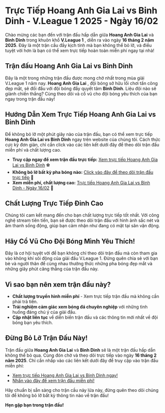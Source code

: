 # Trực Tiếp Hoang Anh Gia Lai vs Binh Dinh - V.League 1 2025 - Ngày 16/02

Chào mừng các bạn đến với trận đấu hấp dẫn giữa **Hoang Anh Gia Lai** và **Binh Dinh** trong khuôn khổ **V.League 1** , diễn ra vào ngày **16 tháng 2 năm 2025**. Đây là một trận cầu đầy kịch tính mà bạn không thể bỏ lỡ, và điều tuyệt vời hơn là bạn có thể xem trực tiếp hoàn toàn miễn phí ngay tại nhà!

## Trận đấu Hoang Anh Gia Lai vs Binh Dinh

Đây là một trong những trận đấu được mong chờ nhất trong mùa giải V.League 1 năm nay. **Hoang Anh Gia Lai** , đội bóng sở hữu lối chơi tấn công đẹp mắt, sẽ đối đầu với đội bóng đầy quyết tâm **Binh Dinh**. Liệu đội nào sẽ giành chiến thắng? Cùng theo dõi và cổ vũ cho đội bóng yêu thích của bạn ngay trong trận đấu này!

## Hướng Dẫn Xem Trực Tiếp Hoang Anh Gia Lai vs Binh Dinh

Để không bỏ lỡ một phút giây nào của trận đấu, bạn có thể xem trực tiếp **Hoang Anh Gia Lai vs Binh Dinh** ngay trên website của chúng tôi. Cách thức cực kỳ đơn giản, chỉ cần click vào các liên kết dưới đây để theo dõi trận đấu miễn phí và chất lượng cao.

- **Truy cập ngay để xem trận đấu trực tiếp:** [Xem trực tiếp Hoang Anh Gia Lai vs Binh Dinh](https://tinyurl.com/livestreamfreeo?st=Hoang+Anh+Gia+Lai+vs+Binh+Dinh&si=ghc) ⚽
- **Không bỏ lỡ bất kỳ pha bóng nào:** [Click vào đây để theo dõi trận đấu trực tiếp](https://tinyurl.com/livestreamfreeo?st=Hoang+Anh+Gia+Lai+vs+Binh+Dinh&si=ghc) 🎥
- **Xem miễn phí, chất lượng cao:** [Trực tiếp Hoang Anh Gia Lai vs Binh Dinh - Ngày 16/02](https://tinyurl.com/livestreamfreeo?st=Hoang+Anh+Gia+Lai+vs+Binh+Dinh&si=ghc) 📱

## Chất Lượng Trực Tiếp Đỉnh Cao

Chúng tôi cam kết mang đến cho bạn chất lượng trực tiếp tốt nhất. Với công nghệ stream tiên tiến, bạn sẽ được theo dõi trận đấu với hình ảnh sắc nét và âm thanh sống động, giúp bạn cảm nhận như đang có mặt tại sân vận động.

## Hãy Cổ Vũ Cho Đội Bóng Mình Yêu Thích!

Đây là cơ hội tuyệt vời để bạn không chỉ theo dõi trận đấu mà còn tham gia vào không khí sôi động của giải đấu V.League 1. Đừng quên chia sẻ với bạn bè và người thân để cùng nhau thưởng thức những pha bóng đẹp mắt và những giây phút căng thẳng của trận đấu này.

## Vì sao bạn nên xem trận đấu này?

- **Chất lượng truyền hình miễn phí** - Xem trực tiếp trận đấu mà không cần phải trả tiền.
- **Trải nghiệm cảm giác xem bóng đá chuyên nghiệp** với những tình huống đáng chú ý của giải đấu.
- **Cập nhật liên tục** về diễn biến trận đấu và các thông tin mới nhất về đội bóng bạn yêu thích.

## Đừng Bỏ Lỡ Trận Đấu Này!

Trận đấu giữa **Hoang Anh Gia Lai** và **Binh Dinh** sẽ là một trận đấu hấp dẫn không thể bỏ qua. Cùng đón chờ và theo dõi trực tiếp vào ngày **16 tháng 2 năm 2025**. Chỉ cần nhấp vào các liên kết dưới đây để truy cập vào trận đấu miễn phí:

- [Xem trực tiếp Hoang Anh Gia Lai vs Binh Dinh ngay!](https://tinyurl.com/livestreamfreeo?st=Hoang+Anh+Gia+Lai+vs+Binh+Dinh&si=ghc)
- [Nhấn vào đây để xem trận đấu miễn phí!](https://tinyurl.com/livestreamfreeo?st=Hoang+Anh+Gia+Lai+vs+Binh+Dinh&si=ghc)

Hãy chuẩn bị sẵn sàng cho trận cầu nảy lửa này, đừng quên theo dõi chúng tôi để không bỏ lỡ bất kỳ thông tin nào về trận đấu!

**Hẹn gặp bạn trong trận đấu!**
